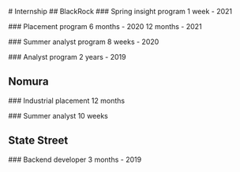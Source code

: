 # Internship
## BlackRock
### Spring insight program
1 week - 2021

### Placement program
6 months - 2020
12 months - 2021

### Summer analyst program
8 weeks - 2020

### Analyst program
2 years - 2019

## Nomura
### Industrial placement
12 months

### Summer analyst
10 weeks

## State Street
### Backend developer
3 months - 2019
